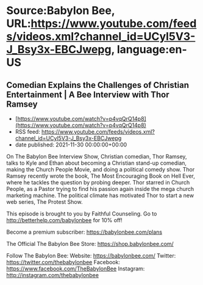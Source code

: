 # Source:Babylon Bee, URL:https://www.youtube.com/feeds/videos.xml?channel_id=UCyl5V3-J_Bsy3x-EBCJwepg, language:en-US

## Comedian Explains the Challenges of Christian Entertainment | A Bee Interview with Thor Ramsey
 - [https://www.youtube.com/watch?v=p4vqQrQ14p8](https://www.youtube.com/watch?v=p4vqQrQ14p8)
 - RSS feed: https://www.youtube.com/feeds/videos.xml?channel_id=UCyl5V3-J_Bsy3x-EBCJwepg
 - date published: 2021-11-30 00:00:00+00:00

On The Babylon Bee Interview Show, Christian comedian, Thor Ramsey, talks to Kyle and Ethan about becoming a Christian stand-up comedian, making the Church People Movie, and doing a political comedy show. Thor Ramsey recently wrote the book, The Most Encouraging Book on Hell Ever, where he tackles the question by probing deeper. Thor starred in Church People, as a Pastor trying to find his passion again inside the mega church marketing machine. The political climate has motivated Thor to start a new web series, The Protest Show.

This episode is brought to you by Faithful Counseling. Go to http://betterhelp.com/babylonbee for 10% off!

Become a premium subscriber:  https://babylonbee.com/plans

The Official The Babylon Bee Store:  https://shop.babylonbee.com/

Follow The Babylon Bee:
Website: https://babylonbee.com/
Twitter: https://twitter.com/thebabylonbee
Facebook: https://www.facebook.com/TheBabylonBee
Instagram: http://instagram.com/thebabylonbee

